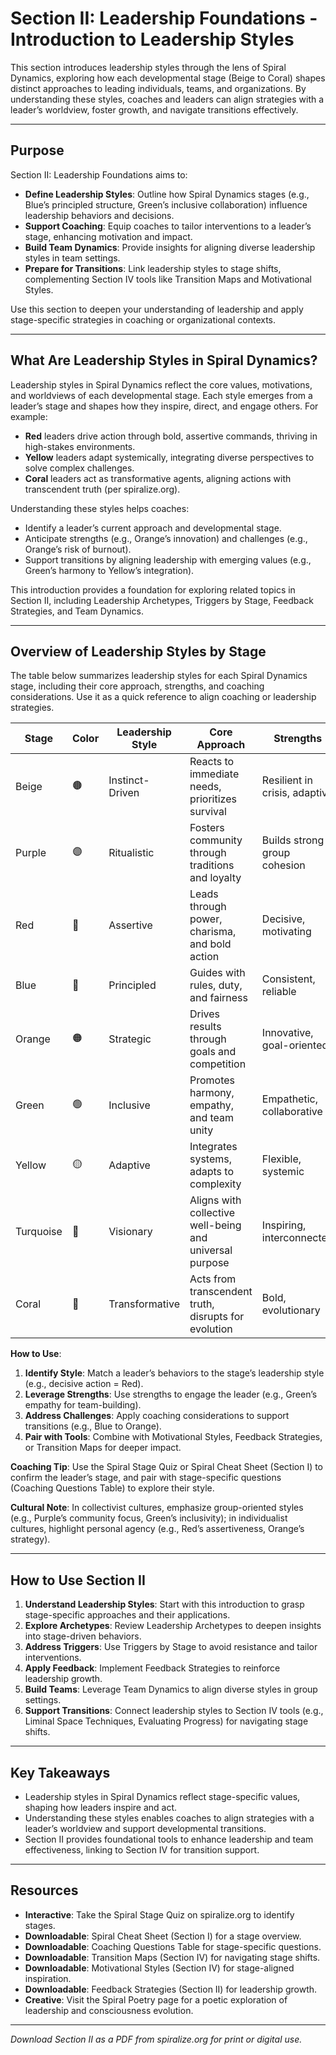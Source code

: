 # Section II: Leadership Foundations - Introduction to Leadership Styles

This section introduces leadership styles through the lens of Spiral Dynamics, exploring how each developmental stage (Beige to Coral) shapes distinct approaches to leading individuals, teams, and organizations. By understanding these styles, coaches and leaders can align strategies with a leader’s worldview, foster growth, and navigate transitions effectively.

---

## Purpose

Section II: Leadership Foundations aims to:

- **Define Leadership Styles**: Outline how Spiral Dynamics stages (e.g., Blue’s principled structure, Green’s inclusive collaboration) influence leadership behaviors and decisions.
- **Support Coaching**: Equip coaches to tailor interventions to a leader’s stage, enhancing motivation and impact.
- **Build Team Dynamics**: Provide insights for aligning diverse leadership styles in team settings.
- **Prepare for Transitions**: Link leadership styles to stage shifts, complementing Section IV tools like Transition Maps and Motivational Styles.

Use this section to deepen your understanding of leadership and apply stage-specific strategies in coaching or organizational contexts.

---

## What Are Leadership Styles in Spiral Dynamics?

Leadership styles in Spiral Dynamics reflect the core values, motivations, and worldviews of each developmental stage. Each style emerges from a leader’s stage and shapes how they inspire, direct, and engage others. For example:

- **Red** leaders drive action through bold, assertive commands, thriving in high-stakes environments.
- **Yellow** leaders adapt systemically, integrating diverse perspectives to solve complex challenges.
- **Coral** leaders act as transformative agents, aligning actions with transcendent truth (per spiralize.org).

Understanding these styles helps coaches:
- Identify a leader’s current approach and developmental stage.
- Anticipate strengths (e.g., Orange’s innovation) and challenges (e.g., Orange’s risk of burnout).
- Support transitions by aligning leadership with emerging values (e.g., Green’s harmony to Yellow’s integration).

This introduction provides a foundation for exploring related topics in Section II, including Leadership Archetypes, Triggers by Stage, Feedback Strategies, and Team Dynamics.

---

## Overview of Leadership Styles by Stage

The table below summarizes leadership styles for each Spiral Dynamics stage, including their core approach, strengths, and coaching considerations. Use it as a quick reference to align coaching or leadership strategies.

| **Stage** | **Color** | **Leadership Style** | **Core Approach** | **Strengths** | **Coaching Consideration** |
| --- | --- | --- | --- | --- | --- |
| Beige | 🟤 | Instinct-Driven | Reacts to immediate needs, prioritizes survival | Resilient in crisis, adaptive | Build trust to move toward Purple’s belonging |
| Purple | 🟣 | Ritualistic | Fosters community through traditions and loyalty | Builds strong group cohesion | Encourage initiative to spark Red’s autonomy |
| Red | 🔴 | Assertive | Leads through power, charisma, and bold action | Decisive, motivating | Channel energy toward Blue’s structure |
| Blue | 🔵 | Principled | Guides with rules, duty, and fairness | Consistent, reliable | Nudge toward Orange’s innovation |
| Orange | 🟠 | Strategic | Drives results through goals and competition | Innovative, goal-oriented | Foster Green’s collaboration to avoid isolation |
| Green | 🟢 | Inclusive | Promotes harmony, empathy, and team unity | Empathetic, collaborative | Support Yellow’s decisiveness to overcome indecision |
| Yellow | 🟡 | Adaptive | Integrates systems, adapts to complexity | Flexible, systemic | Encourage Turquoise’s holistic purpose |
| Turquoise | 🩵 | Visionary | Aligns with collective well-being and universal purpose | Inspiring, interconnected | Guide toward Coral’s bold, transformative action |
| Coral | 🪸 | Transformative | Acts from transcendent truth, disrupts for evolution | Bold, evolutionary | Avoid stagnation, align with Ultra-Violet transparency |

**How to Use**:
1. **Identify Style**: Match a leader’s behaviors to the stage’s leadership style (e.g., decisive action = Red).
2. **Leverage Strengths**: Use strengths to engage the leader (e.g., Green’s empathy for team-building).
3. **Address Challenges**: Apply coaching considerations to support transitions (e.g., Blue to Orange).
4. **Pair with Tools**: Combine with Motivational Styles, Feedback Strategies, or Transition Maps for deeper impact.

**Coaching Tip**: Use the Spiral Stage Quiz or Spiral Cheat Sheet (Section I) to confirm the leader’s stage, and pair with stage-specific questions (Coaching Questions Table) to explore their style.

**Cultural Note**: In collectivist cultures, emphasize group-oriented styles (e.g., Purple’s community focus, Green’s inclusivity); in individualist cultures, highlight personal agency (e.g., Red’s assertiveness, Orange’s strategy).

---

## How to Use Section II

1. **Understand Leadership Styles**: Start with this introduction to grasp stage-specific approaches and their applications.
2. **Explore Archetypes**: Review Leadership Archetypes to deepen insights into stage-driven behaviors.
3. **Address Triggers**: Use Triggers by Stage to avoid resistance and tailor interventions.
4. **Apply Feedback**: Implement Feedback Strategies to reinforce leadership growth.
5. **Build Teams**: Leverage Team Dynamics to align diverse styles in group settings.
6. **Support Transitions**: Connect leadership styles to Section IV tools (e.g., Liminal Space Techniques, Evaluating Progress) for navigating stage shifts.

---

## Key Takeaways

- Leadership styles in Spiral Dynamics reflect stage-specific values, shaping how leaders inspire and act.
- Understanding these styles enables coaches to align strategies with a leader’s worldview and support developmental transitions.
- Section II provides foundational tools to enhance leadership and team effectiveness, linking to Section IV for transition support.

---

## Resources

- **Interactive**: Take the Spiral Stage Quiz on spiralize.org to identify stages.
- **Downloadable**: Spiral Cheat Sheet (Section I) for a stage overview.
- **Downloadable**: Coaching Questions Table for stage-specific questions.
- **Downloadable**: Transition Maps (Section IV) for navigating stage shifts.
- **Downloadable**: Motivational Styles (Section IV) for stage-aligned inspiration.
- **Downloadable**: Feedback Strategies (Section II) for leadership growth.
- **Creative**: Visit the Spiral Poetry page for a poetic exploration of leadership and consciousness evolution.

---

*Download Section II as a PDF from spiralize.org for print or digital use.*
